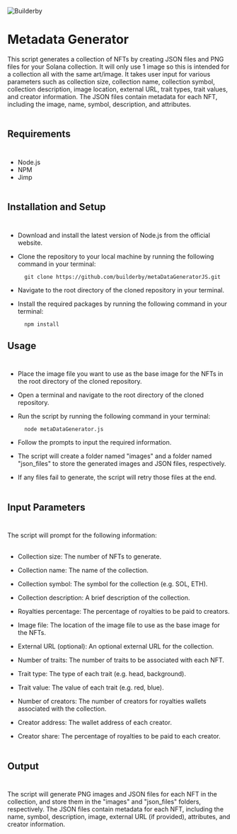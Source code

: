 ![Builderby](https://cdn.discordapp.com/attachments/1034314910563323914/1082805122763067412/IMG_06071.png)

# Metadata Generator

This script generates a collection of NFTs by creating JSON files and PNG files for your Solana collection. It will only use 1 image so this is intended for a collection all with the same art/image. It takes user input for various parameters such as collection size, collection name, collection symbol, collection description, image location, external URL, trait types, trait values, and creator information. The JSON files contain metadata for each NFT, including the image, name, symbol, description, and attributes.<br><br>

## Requirements<br><br>

- Node.js
- NPM
- Jimp<br><br>

## Installation and Setup<br><br>

- Download and install the latest version of Node.js from the official website.

- Clone the repository to your local machine by running the following command in your terminal:

        git clone https://github.com/builderby/metaDataGeneratorJS.git

- Navigate to the root directory of the cloned repository in your terminal.

- Install the required packages by running the following command in your terminal:

        npm install

## Usage<br><br>

- Place the image file you want to use as the base image for the NFTs in the root directory of the cloned repository.

- Open a terminal and navigate to the root directory of the cloned repository.

- Run the script by running the following command in your terminal:

        node metaDataGenerator.js

- Follow the prompts to input the required information.

- The script will create a folder named "images" and a folder named "json_files" to store the generated images and JSON files, respectively.

- If any files fail to generate, the script will retry those files at the end.<br><br>

## Input Parameters<br><br>

The script will prompt for the following information:<br><br>

- Collection size: The number of NFTs to generate.

- Collection name: The name of the collection.

- Collection symbol: The symbol for the collection (e.g. SOL, ETH).

- Collection description: A brief description of the collection.

- Royalties percentage: The percentage of royalties to be paid to creators.

- Image file: The location of the image file to use as the base image for the NFTs.

- External URL (optional): An optional external URL for the collection.

- Number of traits: The number of traits to be associated with each NFT.

- Trait type: The type of each trait (e.g. head, background).

- Trait value: The value of each trait (e.g. red, blue).

- Number of creators: The number of creators for royalties wallets associated with the collection.

- Creator address: The wallet address of each creator.

- Creator share: The percentage of royalties to be paid to each creator.<br><br>

## Output<br><br>

The script will generate PNG images and JSON files for each NFT in the collection, and store them in the "images" and "json_files" folders, respectively. The JSON files contain metadata for each NFT, including the name, symbol, description, image, external URL (if provided), attributes, and creator information.
